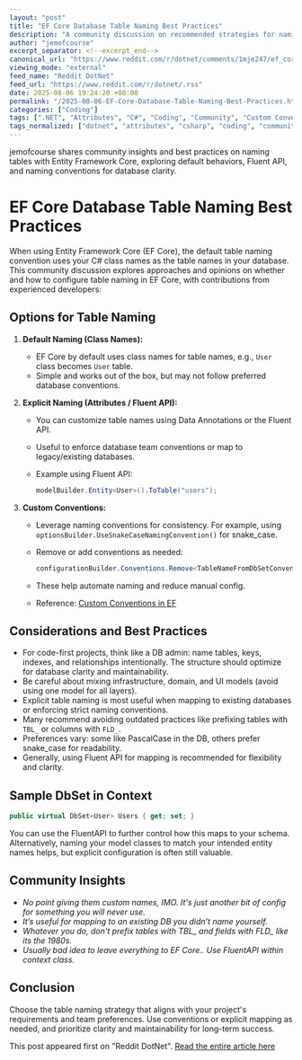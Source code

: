 ```yaml
---
layout: "post"
title: "EF Core Database Table Naming Best Practices"
description: "A community discussion on recommended strategies for naming database tables in Entity Framework Core (EF Core) projects. Covers default behaviors, using attributes or Fluent API for customization, and leveraging naming conventions such as snake_case versus PascalCase. Also addresses when explicit configuration is needed, and best practices for infrastructure versus domain modeling."
author: "jemofcourse"
excerpt_separator: <!--excerpt_end-->
canonical_url: "https://www.reddit.com/r/dotnet/comments/1mje247/ef_core_table_naming/"
viewing_mode: "external"
feed_name: "Reddit DotNet"
feed_url: "https://www.reddit.com/r/dotnet/.rss"
date: 2025-08-06 19:24:20 +00:00
permalink: "/2025-08-06-EF-Core-Database-Table-Naming-Best-Practices.html"
categories: ["Coding"]
tags: [".NET", "Attributes", "C#", "Coding", "Community", "Custom Conventions", "Database Design", "DbContext", "EF Core", "Fluent API", "Infrastructure Code", "Naming Conventions", "PascalCase", "Snake Case", "Table Naming"]
tags_normalized: ["dotnet", "attributes", "csharp", "coding", "community", "custom conventions", "database design", "dbcontext", "ef core", "fluent api", "infrastructure code", "naming conventions", "pascalcase", "snake case", "table naming"]
---
```


jemofcourse shares community insights and best practices on naming tables with Entity Framework Core, exploring default behaviors, Fluent API, and naming conventions for database clarity.<!--excerpt_end-->

# EF Core Database Table Naming Best Practices

When using Entity Framework Core (EF Core), the default table naming convention uses your C# class names as the table names in your database. This community discussion explores approaches and opinions on whether and how to configure table naming in EF Core, with contributions from experienced developers:

## Options for Table Naming

1. **Default Naming (Class Names):**
   - EF Core by default uses class names for table names, e.g., `User` class becomes `User` table.
   - Simple and works out of the box, but may not follow preferred database conventions.

2. **Explicit Naming (Attributes / Fluent API):**
   - You can customize table names using Data Annotations or the Fluent API.
   - Useful to enforce database team conventions or map to legacy/existing databases.
   - Example using Fluent API:

     ```csharp
     modelBuilder.Entity<User>().ToTable("users");
     ```

3. **Custom Conventions:**
   - Leverage naming conventions for consistency. For example, using `optionsBuilder.UseSnakeCaseNamingConvention()` for snake_case.
   - Remove or add conventions as needed:

     ```csharp
     configurationBuilder.Conventions.Remove<TableNameFromDbSetConvention>();
     ```

   - These help automate naming and reduce manual config.
   - Reference: [Custom Conventions in EF](https://learn.microsoft.com/en-us/ef/ef6/modeling/code-first/conventions/custom)

## Considerations and Best Practices

- For code-first projects, think like a DB admin: name tables, keys, indexes, and relationships intentionally. The structure should optimize for database clarity and maintainability.
- Be careful about mixing infrastructure, domain, and UI models (avoid using one model for all layers).
- Explicit table naming is most useful when mapping to existing databases or enforcing strict naming conventions.
- Many recommend avoiding outdated practices like prefixing tables with `TBL_` or columns with `FLD_`.
- Preferences vary: some like PascalCase in the DB, others prefer snake_case for readability.
- Generally, using Fluent API for mapping is recommended for flexibility and clarity.

## Sample DbSet in Context

```csharp
public virtual DbSet<User> Users { get; set; }
```

You can use the FluentAPI to further control how this maps to your schema. Alternatively, naming your model classes to match your intended entity names helps, but explicit configuration is often still valuable.

## Community Insights

- *No point giving them custom names, IMO. It's just another bit of config for something you will never use.*
- *It’s useful for mapping to an existing DB you didn’t name yourself.*
- *Whatever you do, don't prefix tables with TBL_ and fields with FLD_ like its the 1980s.*
- *Usually bad idea to leave everything to EF Core.. Use FluentAPI within context class.*

## Conclusion

Choose the table naming strategy that aligns with your project's requirements and team preferences. Use conventions or explicit mapping as needed, and prioritize clarity and maintainability for long-term success.

This post appeared first on "Reddit DotNet". [Read the entire article here](https://www.reddit.com/r/dotnet/comments/1mje247/ef_core_table_naming/)
